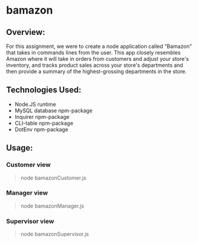 # bamazon

## Overview:

For this assignment, we were to create a node application called "Bamazon" that takes in commands lines from the user. This app closely resembles Amazon where it will take in orders from customers and adjust your store's inventory, and tracks product sales across your store's departments and then provide a summary of the highest-grossing departments in the store.

## Technologies Used:

- Node.JS runtime
- MySQL database npm-package
- Inquirer npm-package
- CLI-table npm-package
- DotEnv npm-package

## Usage:

### Customer view

> node bamazonCustomer.js

### Manager view

> node bamazonManager.js

### Supervisor view

> node bamazonSupervisor.js
